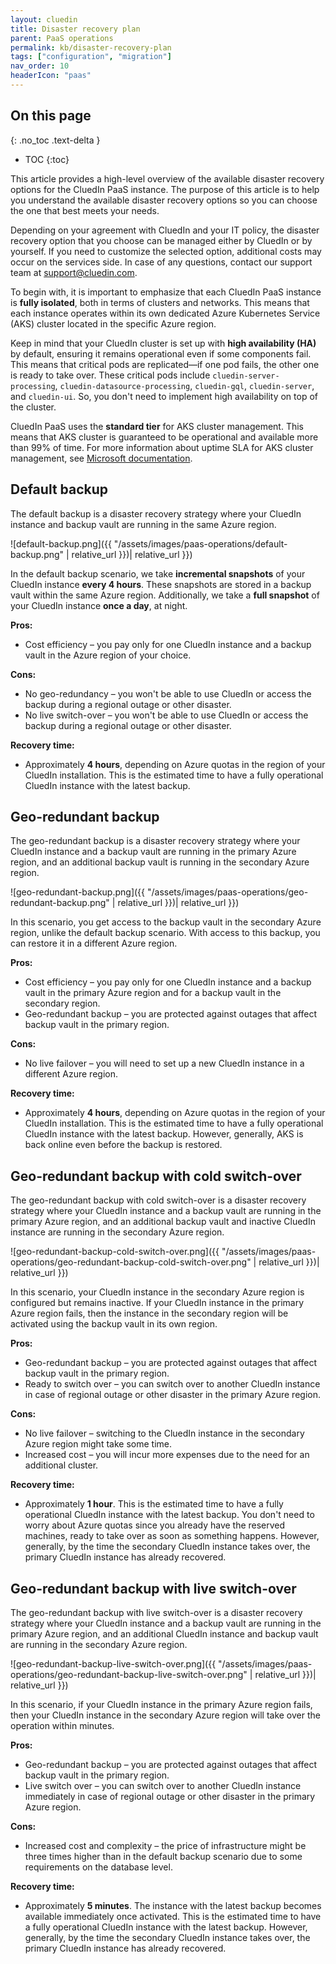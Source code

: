 ```yaml
---
layout: cluedin
title: Disaster recovery plan
parent: PaaS operations
permalink: kb/disaster-recovery-plan
tags: ["configuration", "migration"]
nav_order: 10
headerIcon: "paas"
---
```

## On this page
{: .no_toc .text-delta }
- TOC
{:toc}

This article provides a high-level overview of the available disaster recovery options for the CluedIn PaaS instance. The purpose of this article is to help you understand the available disaster recovery options so you can choose the one that best meets your needs.

Depending on your agreement with CluedIn and your IT policy, the disaster recovery option that you choose can be managed either by CluedIn or by yourself. If you need to customize the selected option, additional costs may occur on the services side. In case of any questions, contact our support team at <a href="mailto:support@cluedin.com">support@cluedin.com</a>.

To begin with, it is important to emphasize that each CluedIn PaaS instance is **fully isolated**, both in terms of clusters and networks. This means that each instance operates within its own dedicated Azure Kubernetes Service (AKS) cluster located in the specific Azure region.

Keep in mind that your CluedIn cluster is set up with **high availability (HA)** by default, ensuring it remains operational even if some components fail. This means that critical pods are replicated—if one pod fails, the other one is ready to take over. These critical pods include `cluedin-server-processing`, `cluedin-datasource-processing`, `cluedin-gql`, `cluedin-server`, and `cluedin-ui`. So, you don't need to implement high availability on top of the cluster.

CluedIn PaaS uses the **standard tier** for AKS cluster management. This means that AKS cluster is guaranteed to be operational and available more than 99% of time. For more information about uptime SLA for AKS cluster management, see [Microsoft documentation](https://learn.microsoft.com/en-us/azure/aks/free-standard-pricing-tiers).

## Default backup

The default backup is a disaster recovery strategy where your CluedIn instance and backup vault are running in the same Azure region.

![default-backup.png]({{ "/assets/images/paas-operations/default-backup.png" | relative_url }})| relative_url }})

In the default backup scenario, we take **incremental snapshots** of your CluedIn instance **every 4 hours**. These snapshots are stored in a backup vault within the same Azure region. Additionally, we take a **full snapshot** of your CluedIn instance **once a day**, at night.

**Pros:**

- Cost efficiency – you pay only for one CluedIn instance and a backup vault in the Azure region of your choice.

**Cons:**

- No geo-redundancy – you won't be able to use CluedIn or access the backup during a regional outage or other disaster.
- No live switch-over – you won't be able to use CluedIn or access the backup during a regional outage or other disaster.

**Recovery time:**

- Approximately **4 hours**, depending on Azure quotas in the region of your CluedIn installation. This is the estimated time to have a fully operational CluedIn instance with the latest backup.

## Geo-redundant backup

The geo-redundant backup is a disaster recovery strategy where your CluedIn instance and a backup vault are running in the primary Azure region, and an additional backup vault is running in the secondary Azure region.

![geo-redundant-backup.png]({{ "/assets/images/paas-operations/geo-redundant-backup.png" | relative_url }})| relative_url }})

In this scenario, you get access to the backup vault in the secondary Azure region, unlike the default backup scenario. With access to this backup, you can restore it in a different Azure region.

**Pros:**

- Cost efficiency – you pay only for one CluedIn instance and a backup vault in the primary Azure region and for a backup vault in the secondary region.
- Geo-redundant backup – you are protected against outages that affect backup vault in the primary region.

**Cons:**

- No live failover – you will need to set up a new CluedIn instance in a different Azure region.

**Recovery time:**

- Approximately **4 hours**, depending on Azure quotas in the region of your CluedIn installation. This is the estimated time to have a fully operational CluedIn instance with the latest backup. However, generally, AKS is back online even before the backup is restored.

## Geo-redundant backup with cold switch-over

The geo-redundant backup with cold switch-over is a disaster recovery strategy where your CluedIn instance and a backup vault are running in the primary Azure region, and an additional backup vault and inactive CluedIn instance are running in the secondary Azure region.

![geo-redundant-backup-cold-switch-over.png]({{ "/assets/images/paas-operations/geo-redundant-backup-cold-switch-over.png" | relative_url }})| relative_url }})

In this scenario, your CluedIn instance in the secondary Azure region is configured but remains inactive. If your CluedIn instance in the primary Azure region fails, then the instance in the secondary region will be activated using the backup vault in its own region.

**Pros:**

- Geo-redundant backup – you are protected against outages that affect backup vault in the primary region.
- Ready to switch over – you can switch over to another CluedIn instance in case of regional outage or other disaster in the primary Azure region.

**Cons:**

- No live failover – switching to the CluedIn instance in the secondary Azure region might take some time. 
- Increased cost – you will incur more expenses due to the need for an additional cluster.

**Recovery time:**

- Approximately **1 hour**. This is the estimated time to have a fully operational CluedIn instance with the latest backup. You don't need to worry about Azure quotas since you already have the reserved machines, ready to take over as soon as something happens. However, generally, by the time the secondary CluedIn instance takes over, the primary CluedIn instance has already recovered.

## Geo-redundant backup with live switch-over

The geo-redundant backup with live switch-over is a disaster recovery strategy where your CluedIn instance and a backup vault are running in the primary Azure region, and an additional CluedIn instance and backup vault are running in the secondary Azure region.

![geo-redundant-backup-live-switch-over.png]({{ "/assets/images/paas-operations/geo-redundant-backup-live-switch-over.png" | relative_url }})| relative_url }})

In this scenario, if your CluedIn instance in the primary Azure region fails, then your CluedIn instance in the secondary Azure region will take over the operation within minutes.

**Pros:**

- Geo-redundant backup – you are protected against outages that affect backup vault in the primary region.
- Live switch over – you can switch over to another CluedIn instance immediately in case of regional outage or other disaster in the primary Azure region.

**Cons:**

- Increased cost and complexity – the price of infrastructure might be three times higher than in the default backup scenario due to some requirements on the database level.

**Recovery time:**

- Approximately **5 minutes**. The instance with the latest backup becomes available immediately once activated. This is the estimated time to have a fully operational CluedIn instance with the latest backup. However, generally, by the time the secondary CluedIn instance takes over, the primary CluedIn instance has already recovered.